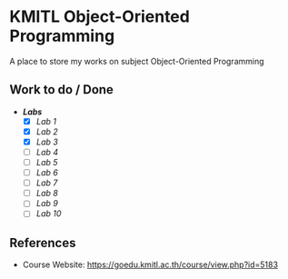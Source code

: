 # KMITL Object-Oriented Programming

A place to store my works on subject Object-Oriented Programming

## Work to do / Done

- **_Labs_**
    - [x] _Lab 1_
    - [x] _Lab 2_
    - [x] _Lab 3_
    - [ ] _Lab 4_
    - [ ] _Lab 5_
    - [ ] _Lab 6_
    - [ ] _Lab 7_
    - [ ] _Lab 8_
    - [ ] _Lab 9_
    - [ ] _Lab 10_

## References

- Course Website: https://goedu.kmitl.ac.th/course/view.php?id=5183